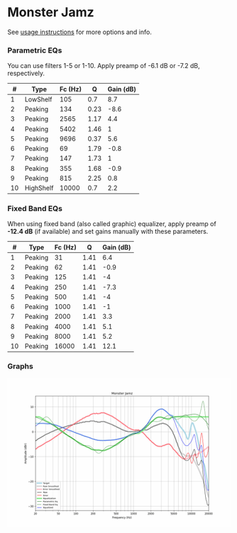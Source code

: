 # Monster Jamz
See [usage instructions](https://github.com/jaakkopasanen/AutoEq#usage) for more options and info.

### Parametric EQs
You can use filters 1-5 or 1-10. Apply preamp of -6.1 dB or -7.2 dB, respectively.

|   # | Type      |   Fc (Hz) |    Q |   Gain (dB) |
|-----|-----------|-----------|------|-------------|
|   1 | LowShelf  |       105 | 0.7  |         8.7 |
|   2 | Peaking   |       134 | 0.23 |        -8.6 |
|   3 | Peaking   |      2565 | 1.17 |         4.4 |
|   4 | Peaking   |      5402 | 1.46 |         1   |
|   5 | Peaking   |      9696 | 0.37 |         5.6 |
|   6 | Peaking   |        69 | 1.79 |        -0.8 |
|   7 | Peaking   |       147 | 1.73 |         1   |
|   8 | Peaking   |       355 | 1.68 |        -0.9 |
|   9 | Peaking   |       815 | 2.25 |         0.8 |
|  10 | HighShelf |     10000 | 0.7  |         2.2 |

### Fixed Band EQs
When using fixed band (also called graphic) equalizer, apply preamp of **-12.4 dB** (if available) and set gains manually with these parameters.

|   # | Type    |   Fc (Hz) |    Q |   Gain (dB) |
|-----|---------|-----------|------|-------------|
|   1 | Peaking |        31 | 1.41 |         6.4 |
|   2 | Peaking |        62 | 1.41 |        -0.9 |
|   3 | Peaking |       125 | 1.41 |        -4   |
|   4 | Peaking |       250 | 1.41 |        -7.3 |
|   5 | Peaking |       500 | 1.41 |        -4   |
|   6 | Peaking |      1000 | 1.41 |        -1   |
|   7 | Peaking |      2000 | 1.41 |         3.3 |
|   8 | Peaking |      4000 | 1.41 |         5.1 |
|   9 | Peaking |      8000 | 1.41 |         5.2 |
|  10 | Peaking |     16000 | 1.41 |        12.1 |

### Graphs
![](./Monster%20Jamz.png)
